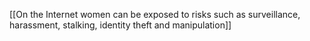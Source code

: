 
[[On the Internet women can be exposed to risks such as surveillance, harassment, stalking, identity theft and manipulation]]


